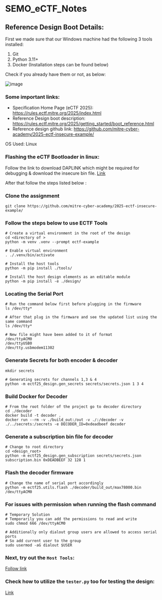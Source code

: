 # SEMO_eCTF_Notes

## Reference Design Boot Details:

First we made sure that our Windows machine had the following 3 tools installed:

1. Git
2. Python 3.11+
3. Docker (Installation steps can be found below)

Check if you already have them or not, as below:

![image](https://github.com/user-attachments/assets/f50216fa-4eef-4aed-8a79-7d8c65598225)

### Some important links:

- Specification Home Page (eCTF 2025): https://rules.ectf.mitre.org/2025/index.html
- Reference Design boot description: https://rules.ectf.mitre.org/2025/getting_started/boot_reference.html
- Reference design github link: https://github.com/mitre-cyber-academy/2025-ectf-insecure-example/

OS Used: Linux

### Flashing the eCTF Bootloader in linux:

Follow the link to download DAPLINK which might be required for debugging & download the insecure bin file.
[Link](https://rules.ectf.mitre.org/2025/getting_started/boot_reference.html#id1)

After that follow the steps listed below :

### Clone the assignment

```
git clone https://github.com/mitre-cyber-academy/2025-ectf-insecure-example/
```

### Follow the steps below to use ECTF Tools

```
# Create a virtual environment in the root of the design
cd <directory of >
python -m venv .venv --prompt ectf-example

# Enable virtual environment
. ./.venv/bin/activate

# Install the host tools
python -m pip install ./tools/

# Install the host design elements as an editable module
python -m pip install -e ./design/
```

### Locating the Serial Port

```
# Run the command below first before plugging in the firmware
ls /dev/tty*

# After that plug in the firmware and see the updated list using the same command
ls /dev/tty*

# New file might have been added to it of format
/dev/ttyACM0
/dev/ttyUSB0
/dev/tty.usbmodem11302
```

### Generate Secrets for both encoder & decoder

```
mkdir secrets

# Generating secrets for channels 1,3 & 4
python -m ectf25_design.gen_secrets secrets/secrets.json 1 3 4
```

### Build Docker for Decoder

```
# From the root folder of the project go to decoder directory
cd ./decoder
docker build -t decoder .
docker run --rm -v ./build_out:/out -v ./:/decoder -v ./../secrets:/secrets -e DECODER_ID=0xdeadbeef decoder
```

### Generate a subscription bin file for decoder

```
# Change to root directory
cd <design_root>
python -m ectf25_design.gen_subscription secrets/secrets.json subscription.bin 0xDEADBEEF 32 128 1

```

### Flash the decoder firmware

```
# Change the name of serial port accordingly
python -m ectf25.utils.flash ./decoder/build_out/max78000.bin /dev/ttyACM0
```

### For issues with permission when running the flash command

```
# Temporary Solution
# Temporarily you can add the permissions to read and write
sudo chmod 666 /dev/ttyACM0

# Additionally only dialout group users are allowed to access serial ports
# So add current user to the group
sudo usermod -aG dialout $USER

```

### Next, try out the `Host Tools`:

[Follow link](https://github.com/mitre-cyber-academy/2025-ectf-insecure-example/?tab=readme-ov-file#host-tools-1)

### Check how to utilize the `tester.py` too for testing the design:

[Link](https://github.com/SartJ/SEMO_eCTF_Notes/blob/main/Tester_Tool/README.md)
